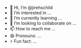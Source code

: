 - 👋 Hi, I’m @jirehschild
- 👀 I’m interested in ...
- 🌱 I’m currently learning ...
- 💞️ I’m looking to collaborate on ...
- 📫 How to reach me ...
- 😄 Pronouns: ...
- ⚡ Fun fact: ...

<!---
jirehschild/jirehschild is a ✨ special ✨ repository because its `README.md` (this file) appears on your GitHub profile.
You can click the Preview link to take a look at your changes.
--->
